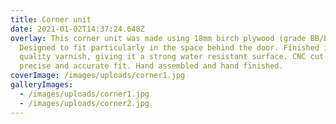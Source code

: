 ```yaml
---
title: Corner unit
date: 2021-01-02T14:37:24.648Z
overlay: This corner unit was made using 18mm birch plywood (grade BB/BB)
  Designed to fit particularly in the space behind the door. Finished in tough
  quality varnish, giving it a strong water resistant surface. CNC cut parts for
  precise and accurate fit. Hand assembled and hand finished.
coverImage: /images/uploads/corner1.jpg
galleryImages:
  - /images/uploads/corner1.jpg
  - /images/uploads/corner2.jpg
---
```

